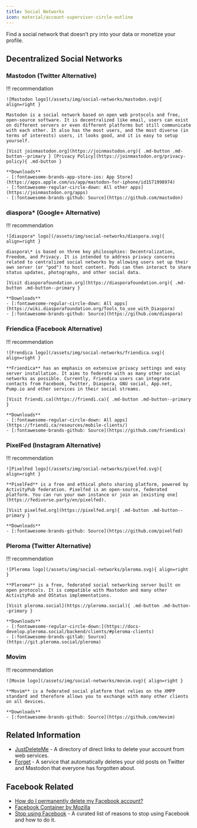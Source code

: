 ```yaml
---
title: Social Networks
icon: material/account-supervisor-circle-outline
---
```

Find a social network that doesn’t pry into your data or monetize your profile.

##  Decentralized Social Networks
### Mastodon (Twitter Alternative)
!!! recommendation

    ![Mastodon logo](/assets/img/social-networks/mastodon.svg){ align=right }

    Mastodon is a social network based on open web protocols and free, open-source software. It is decentralized like email, users can exist on different servers or even different platforms but still communicate with each other. It also has the most users, and the most diverse (in terms of interests) users, it looks good, and it is easy to setup yourself.

    [Visit joinmastodon.org](https://joinmastodon.org){ .md-button .md-button--primary } [Privacy Policy](https://joinmastodon.org/privacy-policy){ .md-button }

    **Downloads**
    - [:fontawesome-brands-app-store-ios: App Store](https://apps.apple.com/us/app/mastodon-for-iphone/id1571998974)
    - [:fontawesome-regular-circle-down: All other apps](https://joinmastodon.org/apps)
    - [:fontawesome-brands-github: Source](https://github.com/mastodon)

### diaspora\* (Google+ Alternative)
!!! recommendation

    ![diaspora* logo](/assets/img/social-networks/diaspora.svg){ align=right }

    diaspora\* is based on three key philosophies: Decentralization, Freedom, and Privacy. It is intended to address privacy concerns related to centralized social networks by allowing users set up their own server (or "pod") to host content. Pods can then interact to share status updates, photographs, and other social data.

    [Visit diasporafoundation.org](https://diasporafoundation.org){ .md-button .md-button--primary }

    **Downloads**
    - [:fontawesome-regular-circle-down: All apps](https://wiki.diasporafoundation.org/Tools_to_use_with_Diaspora)
    - [:fontawesome-brands-github: Source](https://github.com/diaspora)

### Friendica (Facebook Alternative)
!!! recommendation

    ![Frendica logo](/assets/img/social-networks/friendica.svg){ align=right }

    **Friendica** has an emphasis on extensive privacy settings and easy server installation. It aims to federate with as many other social networks as possible. Currently, Friendica users can integrate contacts from Facebook, Twitter, Diaspora, GNU social, App.net, Pump.io and other services in their social streams.

    [Visit friendi.ca](https://friendi.ca){ .md-button .md-button--primary }

    **Downloads**
    - [:fontawesome-regular-circle-down: All apps](https://friendi.ca/resources/mobile-clients/)
    - [:fontawesome-brands-github: Source](https://github.com/friendica)

### PixelFed (Instagram Alternative)
!!! recommendation

    ![PixelFed logo](/assets/img/social-networks/pixelfed.svg){ align=right }

    **PixelFed** is a free and ethical photo sharing platform, powered by ActivityPub federation. Pixelfed is an open-source, federated platform. You can run your own instance or join an [existing one](https://fediverse.party/en/pixelfed).

    [Visit pixelfed.org](https://pixelfed.org){ .md-button .md-button--primary }

    **Downloads**
    - [:fontawesome-brands-github: Source](https://github.com/pixelfed)

### Pleroma (Twitter Alternative)
!!! recommendation

    ![Pleroma logo](/assets/img/social-networks/pleroma.svg){ align=right }

    **Pleroma** is a free, federated social networking server built on open protocols. It is compatible with Mastodon and many other ActivityPub and OStatus implementations.

    [Visit pleroma.social](https://pleroma.social){ .md-button .md-button--primary }

    **Downloads**
    - [:fontawesome-regular-circle-down:](https://docs-develop.pleroma.social/backend/clients/#pleroma-clients)
    - [:fontawesome-brands-gitlab: Source](https://git.pleroma.social/pleroma)

### Movim
!!! recommendation

    ![Movim logo](/assets/img/social-networks/movim.svg){ align=right }

    **Movim** is a federated social platform that relies on the XMPP standard and therefore allows you to exchange with many other clients on all devices.

    **Downloads**
    - [:fontawesome-brands-github: Source](https://github.com/movim)

## Related Information
- [JustDeleteMe](https://justdeleteme.xyz) - A directory of direct links to delete your account from web services.
- [Forget](https://forget.codl.fr) - A service that automatically deletes your old posts on Twitter and Mastodon that everyone has forgotten about.

## Facebook Related
- [How do I permanently delete my Facebook account?](https://www.facebook.com/help/224562897555674)
- [Facebook Container by Mozilla](https://addons.mozilla.org/firefox/addon/facebook-container)
- [Stop using Facebook](https://web.archive.org/web/20190510075433/https://www.stopusingfacebook.co/) - A curated list of reasons to stop using Facebook and how to do it.
